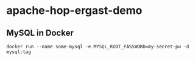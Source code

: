 # apache-hop-ergast-demo


## MySQL in Docker 

`docker run --name some-mysql -e MYSQL_ROOT_PASSWORD=my-secret-pw -d mysql:tag`